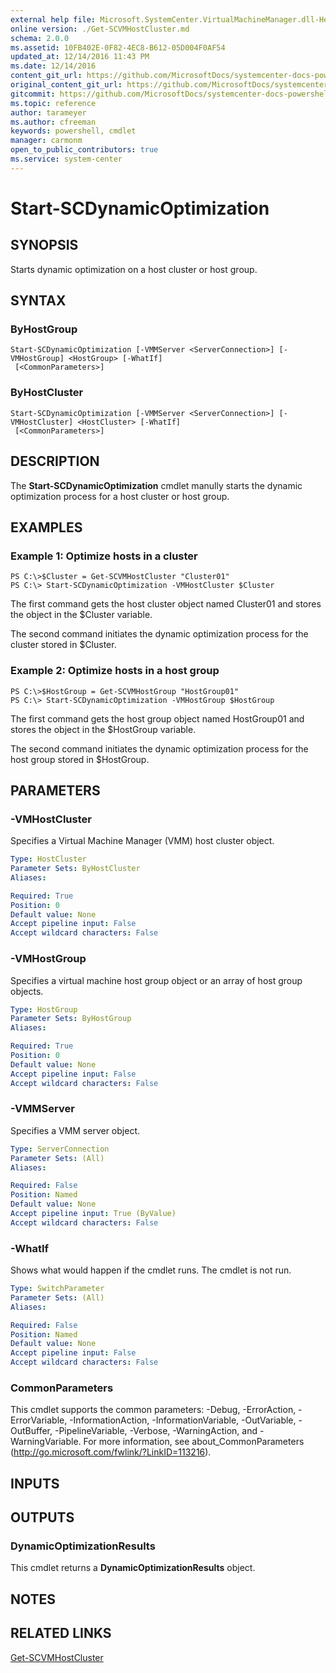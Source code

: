 ```yaml
---
external help file: Microsoft.SystemCenter.VirtualMachineManager.dll-Help.xml
online version: ./Get-SCVMHostCluster.md
schema: 2.0.0
ms.assetid: 10FB402E-0F82-4EC8-B612-05D004F0AF54
updated_at: 12/14/2016 11:43 PM
ms.date: 12/14/2016
content_git_url: https://github.com/MicrosoftDocs/systemcenter-docs-powershell/blob/master/systemcenter-cmdlets/SystemCenter2016/VirtualMachineManager/v1.0/Start-SCDynamicOptimization.md
original_content_git_url: https://github.com/MicrosoftDocs/systemcenter-docs-powershell/blob/master/systemcenter-cmdlets/SystemCenter2016/VirtualMachineManager/v1.0/Start-SCDynamicOptimization.md
gitcommit: https://github.com/MicrosoftDocs/systemcenter-docs-powershell/blob/96cd9bd2780eb6b78c540fa00d3b8a4313e3ed40/systemcenter-cmdlets/SystemCenter2016/VirtualMachineManager/v1.0/Start-SCDynamicOptimization.md
ms.topic: reference
author: tarameyer
ms.author: cfreeman
keywords: powershell, cmdlet
manager: carmonm
open_to_public_contributors: true
ms.service: system-center
---
```


# Start-SCDynamicOptimization

## SYNOPSIS
Starts dynamic optimization on a host cluster or host group.

## SYNTAX

### ByHostGroup
```
Start-SCDynamicOptimization [-VMMServer <ServerConnection>] [-VMHostGroup] <HostGroup> [-WhatIf]
 [<CommonParameters>]
```

### ByHostCluster
```
Start-SCDynamicOptimization [-VMMServer <ServerConnection>] [-VMHostCluster] <HostCluster> [-WhatIf]
 [<CommonParameters>]
```

## DESCRIPTION
The **Start-SCDynamicOptimization** cmdlet manully starts the dynamic optimization process for a host cluster or host group.

## EXAMPLES

### Example 1: Optimize hosts in a cluster
```
PS C:\>$Cluster = Get-SCVMHostCluster "Cluster01"
PS C:\> Start-SCDynamicOptimization -VMHostCluster $Cluster
```

The first command gets the host cluster object named Cluster01 and stores the object in the $Cluster variable.

The second command initiates the dynamic optimization process for the cluster stored in $Cluster.

### Example 2: Optimize hosts in a host group
```
PS C:\>$HostGroup = Get-SCVMHostGroup "HostGroup01"
PS C:\> Start-SCDynamicOptimization -VMHostGroup $HostGroup
```

The first command gets the host group object named HostGroup01 and stores the object in the $HostGroup variable.

The second command initiates the dynamic optimization process for the host group stored in $HostGroup.

## PARAMETERS

### -VMHostCluster
Specifies a Virtual Machine Manager (VMM) host cluster object.

```yaml
Type: HostCluster
Parameter Sets: ByHostCluster
Aliases: 

Required: True
Position: 0
Default value: None
Accept pipeline input: False
Accept wildcard characters: False
```

### -VMHostGroup
Specifies a virtual machine host group object or an array of host group objects.

```yaml
Type: HostGroup
Parameter Sets: ByHostGroup
Aliases: 

Required: True
Position: 0
Default value: None
Accept pipeline input: False
Accept wildcard characters: False
```

### -VMMServer
Specifies a VMM server object.

```yaml
Type: ServerConnection
Parameter Sets: (All)
Aliases: 

Required: False
Position: Named
Default value: None
Accept pipeline input: True (ByValue)
Accept wildcard characters: False
```

### -WhatIf
Shows what would happen if the cmdlet runs. The cmdlet is not run.

```yaml
Type: SwitchParameter
Parameter Sets: (All)
Aliases: 

Required: False
Position: Named
Default value: None
Accept pipeline input: False
Accept wildcard characters: False
```

### CommonParameters
This cmdlet supports the common parameters: -Debug, -ErrorAction, -ErrorVariable, -InformationAction, -InformationVariable, -OutVariable, -OutBuffer, -PipelineVariable, -Verbose, -WarningAction, and -WarningVariable. For more information, see about_CommonParameters (http://go.microsoft.com/fwlink/?LinkID=113216).

## INPUTS

## OUTPUTS

### DynamicOptimizationResults
This cmdlet returns a **DynamicOptimizationResults** object.

## NOTES

## RELATED LINKS

[Get-SCVMHostCluster](xref:SystemCenter2016/VirtualMachineManager/v1.0/Get-SCVMHostCluster.md)

